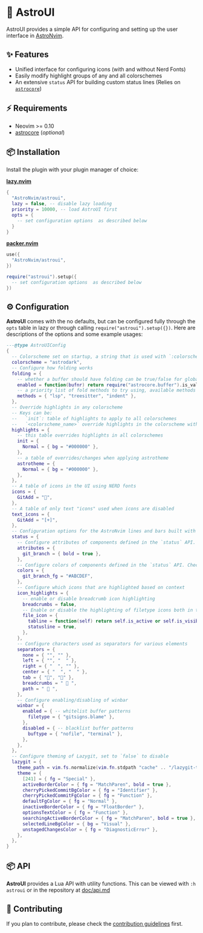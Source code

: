 # 🎨 AstroUI

AstroUI provides a simple API for configuring and setting up the user interface in [AstroNvim](https://github.com/AstroNvim/AstroNvim).

## ✨ Features

- Unified interface for configuring icons (with and without Nerd Fonts)
- Easily modify highlight groups of any and all colorschemes
- An extensive `status` API for building custom status lines (Relies on [`astrocore`][astrocore])

## ⚡️ Requirements

- Neovim >= 0.10
- [astrocore][astrocore] (_optional_)

## 📦 Installation

Install the plugin with your plugin manager of choice:

[**lazy.nvim**][lazy]

```lua
{
  "AstroNvim/astroui",
  lazy = false, -- disable lazy loading
  priority = 10000, -- load AstroUI first
  opts = {
    -- set configuration options  as described below
  }
}
```

[**packer.nvim**](https://github.com/wbthomason/packer.nvim)

```lua
use({
  "AstroNvim/astroui",
})

require("astroui").setup({
  -- set configuration options  as described below
})
```

## ⚙️ Configuration

**AstroUI** comes with the no defaults, but can be configured fully through the `opts` table in lazy or through calling `require("astroui").setup({})`. Here are descriptions of the options and some example usages:

```lua
---@type AstroUIConfig
{
  -- Colorscheme set on startup, a string that is used with `:colorscheme astrodark`
  colorscheme = "astrodark",
  -- Configure how folding works
  folding = {
    -- whether a buffer should have folding can be true/false for global enable/disable or fun(bufnr:integer):boolean
    enabled = function(bufnr) return require("astrocore.buffer").is_valid(bufnr) end,
    -- a priority list of fold methods to try using, available methods are "lsp", "treesitter", and "indent"
    methods = { "lsp", "treesitter", "indent" },
  },
  -- Override highlights in any colorscheme
  -- Keys can be:
  --   `init`: table of highlights to apply to all colorschemes
  --   `<colorscheme_name>` override highlights in the colorscheme with name: `<colorscheme_name>`
  highlights = {
    -- this table overrides highlights in all colorschemes
    init = {
      Normal = { bg = "#000000" },
    },
    -- a table of overrides/changes when applying astrotheme
    astrotheme = {
      Normal = { bg = "#000000" },
    },
  },
  -- A table of icons in the UI using NERD fonts
  icons = {
    GitAdd = "",
  },
  -- A table of only text "icons" used when icons are disabled
  text_icons = {
    GitAdd = "[+]",
  },
  -- Configuration options for the AstroNvim lines and bars built with the `status` API.
  status = {
    -- Configure attributes of components defined in the `status` API. Check the AstroNvim documentation for a complete list of color names, this applies to colors that have `_fg` and/or `_bg` names with the suffix removed (ex. `git_branch_fg` as attributes from `git_branch`).
    attributes = {
      git_branch = { bold = true },
    },
    -- Configure colors of components defined in the `status` API. Check the AstroNvim documentation for a complete list of color names.
    colors = {
      git_branch_fg = "#ABCDEF",
    },
    -- Configure which icons that are highlighted based on context
    icon_highlights = {
      -- enable or disable breadcrumb icon highlighting
      breadcrumbs = false,
      -- Enable or disable the highlighting of filetype icons both in the statusline and tabline
      file_icon = {
        tabline = function(self) return self.is_active or self.is_visible end,
        statusline = true,
      },
    },
    -- Configure characters used as separators for various elements
    separators = {
      none = { "", "" },
      left = { "", "  " },
      right = { "  ", "" },
      center = { "  ", "  " },
      tab = { "", "" },
      breadcrumbs = "  ",
      path = "  ",
    },
    -- Configure enabling/disabling of winbar
    winbar = {
      enabled = { -- whitelist buffer patterns
        filetype = { "gitsigns.blame" },
      },
      disabled = { -- blacklist buffer patterns
        buftype = { "nofile", "terminal" },
      },
    },
  },
  -- Configure theming of Lazygit, set to `false` to disable
  lazygit = {
    theme_path = vim.fs.normalize(vim.fn.stdpath "cache" .. "/lazygit-theme.yml"),
    theme = {
      [241] = { fg = "Special" },
      activeBorderColor = { fg = "MatchParen", bold = true },
      cherryPickedCommitBgColor = { fg = "Identifier" },
      cherryPickedCommitFgColor = { fg = "Function" },
      defaultFgColor = { fg = "Normal" },
      inactiveBorderColor = { fg = "FloatBorder" },
      optionsTextColor = { fg = "Function" },
      searchingActiveBorderColor = { fg = "MatchParen", bold = true },
      selectedLineBgColor = { bg = "Visual" },
      unstagedChangesColor = { fg = "DiagnosticError" },
    },
  },
}
```

## 📦 API

**AstroUI** provides a Lua API with utility functions. This can be viewed with `:h astroui` or in the repository at [doc/api.md](doc/api.md)

## 🚀 Contributing

If you plan to contribute, please check the [contribution guidelines](https://github.com/AstroNvim/.github/blob/main/CONTRIBUTING.md) first.

[astrocore]: https://github.com/AstroNvim/astrocore
[lazy]: https://github.com/folke/lazy.nvim
